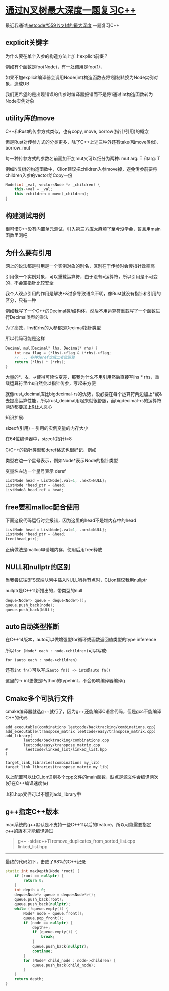 # [通过N叉树最大深度一题复习C++](/2020/08/learn_cpp_by_leetcode.md)

最近我通过[leetcode#559 N叉树的最大深度](https://leetcode.com/problems/maximum-depth-of-n-ary-tree/)
一题复习C++

## explicit关键字

为什么要在单个入参的构造方法上加上explicit前缀？

例如有个函数是foo(Node)，有一处调用是foo(1)，

如果不加explicit编译器会调用Node(int)构造函数去将1强制转换为Node实例对象，造成UB

我们更希望的是出现错误的传参时编译器报错而不是将1通过int构造函数转为Node实例对象

## utility库的move

C++和Rust的传参方式类似，也有copy, move, borrow(指针/引用)的概念

但是Rust对传参方式的分类更多，除了C++上述三种外还有take(和move类似)、borrow_mut

每一种传参方式的参数名前面加不加mut又可以细分为两种: mut arg: T 和arg: T

例如N叉树的构造函数中，Clion建议把children入参move掉，避免传参前要将children入参的vector给Copy一份

```cpp
Node(int _val, vector<Node *> _children) {
    this->val = _val;
    this->children = move(_children);
}
```

## 构建测试用例

很可惜C++没有内置单元测试，引入第三方库太麻烦了至今没学会，暂且用main函数里测吧

## 为什么要有引用

网上的说法都是引用是一个实例对象的别名，区别在于传参时会传指针效率高

引用像一个实例对象，可以重载运算符，由于没有=运算符，所以引用是不可变的，不会空指针比较安全

我个人观点引用的作用是解决*&过多导致语义不明，像Rust就没有指针和引用的区分，只有一种

例如我写了一个C++的Decimal类/结构体，然后不用运算符重载写了一个函数进行Decimal类型的乘法

为了高效，lhs和rhs的入参都是Decimal指针类型

所以代码可能是这样

```cpp
Decimal mul(Decimal* lhs, Decimal* rhs) {
    int new_flag = (*lhs)->flag & (*rhs)->flag;
    // ... 各种deref之后二者位运算
    return (*lhs) * (*rhs);
}
```

大量的*、&、->使得可读性变差，那我为什么不用引用然后直接写lhs * rhs，重载运算符里rhs自然会以指针传参，写起来方便

就像rust_decimal库比bigdecimal-rs的优势，没必要在每个运算符两边加上*或&去提高运算性能，所以rust_decimal用起来就很舒服，而bigdecimal-rs的运算符两边都要加上&让人恶心

知识扩展:

sizeof(引用) = 引用的实例变量的内存大小

在64位编译器中，sizeof(指针)=8

C/C++的指针类型和deref格式也很好记，例如

类型右边一个星号表示，例如Node*表示Node的指针类型

变量名左边一个星号表示 deref

```cpp
ListNode head = ListNode{.val=1, .next=NULL};
ListNode *head_ptr = &head;
ListNode& head_ref = head;
```

## free要和malloc配合使用

下面这段代码运行时会报错，因为这里的head不是堆内存中的head

```cpp
ListNode head = ListNode{.val=1, .next=NULL};
ListNode *head_ptr = &head;
free(head_ptr);
```

正确做法是malloc申请堆内存，使用后用free释放

## NULL和nullptr的区别

当我尝试往BFS双端队列中插入NULL哨兵节点时，CLion建议我用nullptr

nullptr是C++11新推出的，带类型的null

```cpp
deque<Node*> queue = deque<Node*>();
queue.push_back(node);
queue.push_back(NULL);
```

## auto自动类型推断

在C++14版本，auto可以做增强型for循环或函数返回值类型的type inference

所以`for (Node* each : node->children)`可以写成:

`for (auto each : node->children)`

还有`int fn()`可以写成`auto fn() -> int`或`auto fn()`

这里的-> int更像是Python的typehint，不会影响编译器编译g

## Cmake多个可执行文件

cmake编译器就选g++就行了，因为g++还能编译C语言代码，但是gcc不能编译C++的代码

```
add_executable(combinations leetcode/backtracking/combinations.cpp)
add_executable(transpose_matrix leetcode/easy/transpose_matrix.cpp)
add_library(
        leetcode/backtracking/combinations.cpp
        leetcode/easy/transpose_matrix.cpp
#        leetcode/linked_list/linked_list.hpp
)

target_link_libraries(combinations my_lib)
target_link_libraries(transpose_matrix my_lib)
```

以上配置可以让CLion识别多个cpp文件的main函数，缺点是源文件会编译两次(好在C++编译速度快)

.h和.hpp文件可以不加到add_library中

## g++指定C++版本

mac系统的g++默认是不支持一些C++11以后的feature，所以可能需要指定c++的版本才能编译通过

> g++ -std=c++11 remove_duplicates_from_sorted_list.cpp linked_list.hpp

---

最终的代码如下，击败了98%的C++记录

```cpp
static int maxDepth(Node *root) {
    if (root == nullptr) {
        return 0;
    }
    int depth = 0;
    deque<Node*> queue = deque<Node*>();
    queue.push_back(root);
    queue.push_back(nullptr);
    while (!queue.empty()) {
        Node* node = queue.front();
        queue.pop_front();
        if (node == nullptr) {
            depth++;
            if (queue.empty()) {
                break;
            }
            queue.push_back(nullptr);
            continue;
        }
        for (Node* child_node : node->children) {
            queue.push_back(child_node);
        }
    }
    return depth;
}
```
